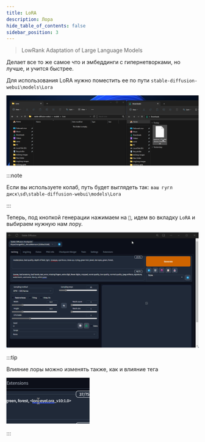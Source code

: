```yaml
---
title: LoRA
description: Лора 
hide_table_of_contents: false
sidebar_position: 3
---
```

> LowRank Adaptation of Large Language Models

Делает все то же самое что и эмбеддинги с гипернетворками, но лучше, и учится быстрее.

Для использования LoRA нужно поместить еe по пути `stable-diffusion-webui\models\Lora`

![gif](/img/additional/lora/wVD8BuL.gif)

:::note

Если вы используете колаб, путь будет выглядеть так: `ваш гугл диск\sd\stable-diffusion-webui\models\Lora`

:::


Теперь, под кнопкой генерации нажимаем на `🎴`, идем во вкладку `LoRA` и выбираем нужную нам лору. 

![gif](/img/additional/lora/whxbHJN.gif)

:::tip

Влияние лоры можно изменять также, как и влияние тега

![gif](/img/additional/lora/rhwD1WH.gif)

:::